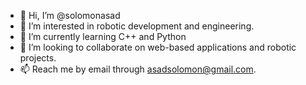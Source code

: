 - 👋 Hi, I’m @solomonasad
- 👀 I’m interested in robotic development and engineering.
- 🌱 I’m currently learning C++ and Python
- 💞️ I’m looking to collaborate on web-based applications and robotic projects. 
- 📫 Reach me by email through asadsolomon@gmail.com.

<!---
solomonasad/solomonasad is a ✨ special ✨ repository because its `README.md` (this file) appears on your GitHub profile.
You can click the Preview link to take a look at your changes.
--->
